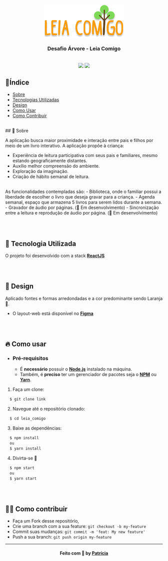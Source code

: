 <h3 align="center">
   <img alt="leia comigo" title="#logo" src="/src/assets/logo.png">
   <br><br>
   <b>Desafio Árvore - Leia Comigo</b>  
   <br><br>
 
 <p align="center">
  <img src="https://img.shields.io/badge/tech-front--end-brightgreen" />
  <a href="https://pt-br.reactjs.org/">
    <img src="https://img.shields.io/badge/framework-react-blue" />
  </a>
 </p>
</h3>

## 🔖Índice

- [Sobre](#sobre)
- [Tecnologias Utilizadas](#tecnologias-utilizadas)
- [Design](#design)
- [Como Usar](#como-usar)
- [Como Contribuir](#como-contribuir)

<br>
<a id="sobre"></a>
## 🧐 Sobre

A aplicação busca maior proximidade e interação entre pais e filhos por meio de um livro interativo. A aplicação propõe à criança:
- Experiência de leitura participativa com seus pais e familiares, mesmo estando geograficamente distantes.
- Auxílio melhor compreensão do ambiente.
- Exploração da imaginação.
- Criação de hábito semanal de leitura.
<br>
As funcionalidades contempladas são:
- Biblioteca, onde o familiar possui a liberdade de escolher o livro que deseja gravar para a criança.
- Agenda semanal, espaço que armazena 5 livros para serem lidos durante a semana.
- Gravador de áudio por páginas. (🚧 Em desenvolvimento)
- Sincronização entre a leitura e reprodução de áudio por página. (🚧 Em desenvolvimento)

<br><br>
<a id="tecnologias-utilizadas"></a>
## 🚀 Tecnologia Utilizada

O projeto foi desenvolvido com a stack **[ReactJS](https://pt-br.reactjs.org/)**

<br><br>
<a id="design"></a>
## 🎨 Design

Aplicado fontes e formas arredondadas e a cor predominante sendo Laranja 🍊.
- O layout-web está disponível no **[Figma](https://www.figma.com/proto/f5vYdugAUZcJDx53EYrYn4/Time10?node-id=43%3A2&viewport=255%2C264%2C0.09656611829996109&scaling=scale-down)**

<br><br>
<a id="como-usar"></a>
## 🔥 Como usar

- ### **Pré-requisitos**
  - É **necessário** possuir o **[Node.js](https://nodejs.org/en/)** instalado na máquina.
  - Também, é **preciso** ter um gerenciador de pacotes seja o **[NPM](https://www.npmjs.com/)** ou **[Yarn](https://yarnpkg.com/)**.
  

1. Faça um clone:

```sh
  $ git clone link
```

2. Navegue até o repositório clonado:

```sh
  $ cd leia_comigo
```

3. Baixe as dependências:

```sh
  $ npm install
  ou
  $ yarn install
```

4. Divirta-se 🎉

```sh
  $ npm start
  ou
  $ yarn start
```

<br><br>
<a id="como-contribuir"></a>
## 💪🏻 Como contribuir

- Faça um Fork desse repositório,
- Crie uma branch com a sua feature: `git checkout -b my-feature`
- Commit suas mudanças: `git commit -m 'feat: My new feature'`
- Push a sua branch: `git push origin my-feature`

---

<h4 align="center">
    Feito com 🧡 by <a href="https://www.linkedin.com/in/patricia-mashiba/" target="_blank">Patrícia</a>
</h4>

